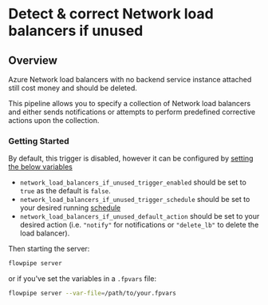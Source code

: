 # Detect & correct Network load balancers if unused

## Overview

Azure Network load balancers with no backend service instance attached still cost money and should be deleted.

This pipeline allows you to specify a collection of Network load balancers and either sends notifications or attempts to perform predefined corrective actions upon the collection.

### Getting Started

By default, this trigger is disabled, however it can be configured by [setting the below variables](https://flowpipe.io/docs/build/mod-variables#passing-input-variables)
- `network_load_balancers_if_unused_trigger_enabled` should be set to `true` as the default is `false`.
- `network_load_balancers_if_unused_trigger_schedule` should be set to your desired running [schedule](https://flowpipe.io/docs/flowpipe-hcl/trigger/schedule#more-examples)
- `network_load_balancers_if_unused_default_action` should be set to your desired action (i.e. `"notify"` for notifications or `"delete_lb"` to delete the load balancer).

Then starting the server:
```sh
flowpipe server
```

or if you've set the variables in a `.fpvars` file:
```sh
flowpipe server --var-file=/path/to/your.fpvars
```